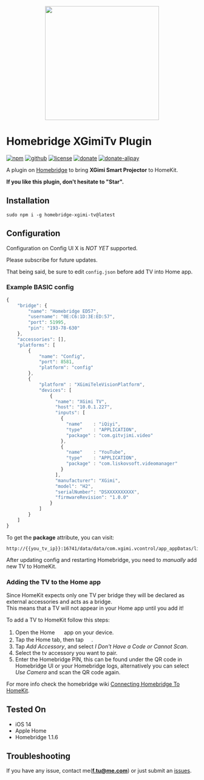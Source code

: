 <p align="center">
    <img src="https://repository-images.githubusercontent.com/315327563/b5f04180-2f76-11eb-8c6a-ce5276b842e6" height="300">
</p>

# Homebridge XGimiTv Plugin

[![npm](https://img.shields.io/npm/v/homebridge-xgimi-tv.svg)](https://www.npmjs.com/package/homebridge-xgimi-tv)
[![github](https://img.shields.io/github/package-json/v/fantasytu/homebridge-xgimi-tv.svg)](http://github.com/fantasytu/homebridge-xgimi-tv)
[![license](https://img.shields.io/github/license/fantasytu/homebridge-xgimi-tv.svg)](http://github.com/fantasytu/homebridge-xgimi-tv)
[![donate](https://img.shields.io/badge/Donate-Paypal-blue.svg)](https://paypal.me/fantasytu)
[![donate-alipay](https://img.shields.io/badge/捐赠-支付宝-blue.svg)](https://qr.alipay.com/fkx16957oe24tjvvxtdmfa4)

A plugin on [Homebridge](https://github.com/nfarina/homebridge) to bring **XGimi Smart Projector** to HomeKit.

**If you like this plugin, don't hesitate to "Star".**

## Installation

```
sudo npm i -g homebridge-xgimi-tv@latest
```

## Configuration

Configuration on Config UI X is *NOT YET* supported.

Please subscribe for future updates.

That being said, be sure to edit ```config.json``` before add TV into Home app.

### Example BASIC config
```javascript
{
    "bridge": {
        "name": "Homebridge ED57",
        "username": "0E:C6:1D:3E:ED:57",
        "port": 51995,
        "pin": "193-78-630"
    },
    "accessories": [],
    "platforms": [
        {
            "name": "Config",
            "port": 8581,
            "platform": "config"
        },
        {
            "platform" : "XGimiTeleVisionPlatform",
            "devices": [
                {
                  "name": "XGimi TV",
                  "host": "10.0.1.227",
                  "inputs": [
                    {
                      "name"    : "iQiyi",
                      "type"    : "APPLICATION",
                      "package" : "com.gitvjimi.video"
                    },
                    {
                      "name"    : "YouTube",
                      "type"    : "APPLICATION",
                      "package" : "com.liskovsoft.videomanager"
                    }
                  ],
                  "manufacturer": "XGimi",
                  "model": "H2",
                  "serialNumber": "DSXXXXXXXXXX",
                  "firmwareRevision": "1.0.0"
                }
            ]
        }
    ]
}
```

To get the **package** attribute, you can visit:
```
http://{{you_tv_ip}}:16741/data/data/com.xgimi.vcontrol/app_appDatas/list
```

After updating config and restarting Homebridge, you need to _manually_ add new TV to HomeKit.

### Adding the TV to the Home app
Since HomeKit expects only one TV per bridge they will be declared as external accessories and acts as a bridge.  
This means that a TV will not appear in your Home app until you add it!

To add a TV to HomeKit follow this steps:

1. Open the Home <img src="https://user-images.githubusercontent.com/3979615/78010622-4ea1d380-738e-11ea-8a17-e6a465eeec35.png" height="16.42px"> app on your device.
2. Tap the Home tab, then tap <img src="https://user-images.githubusercontent.com/3979615/78010869-9aed1380-738e-11ea-9644-9f46b3633026.png" height="16.42px">.
3. Tap *Add Accessory*, and select *I Don't Have a Code or Cannot Scan*.
4. Select the tv accessory you want to pair.
5. Enter the Homebridge PIN, this can be found under the QR code in Homebridge UI or your Homebridge logs, alternatively you can select *Use Camera* and scan the QR code again.

For more info check the homebridge wiki [Connecting Homebridge To HomeKit](https://github.com/homebridge/homebridge/wiki/Connecting-Homebridge-To-HomeKit).

## Tested On

* iOS 14
* Apple Home
* Homebridge 1.1.6

## Troubleshooting

If you have any issue, contact me(**f.tu@me.com**) or just submit an [issues](https://github.com/fantasytu/homebridge-xgimi-tv/issues).
